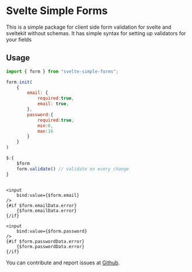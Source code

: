 # Svelte Simple Forms
This is a simple package for client side form validation for svelte and sveltekit without schemas.
It has simple syntax for setting up validators for your fields 

## Usage


```js
import { form } from "svelte-simple-forms";

form.init(
    {
        email: {
            required:true,
            email: true,
        },
        password:{
            required:true,
            min:6,
            max:16
        }
    }
)

$:{
    $form
    form.validate() // validate on every change 
}
```


```svelte

<input
    bind:value={$form.email}
/>
{#if $form.emailData.error}
    {$form.emailData.error}
{/if}

<input
    bind:value={$form.password}
/>
{#if $form.passwordData.error}
    {$form.passwordData.error}
{/if}
```

You can contribute and report issues at [Github](https://github.com/FarhanAliRaza/svelte-simple-forms).
